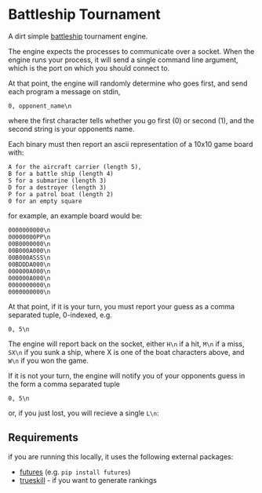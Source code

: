 # Battleship Tournament

A dirt simple [battleship](https://en.wikipedia.org/wiki/Battleship_\(game\))
tournament engine.

The engine expects the processes to communicate over a socket.
When the engine runs your process, it will send a single 
command line argument, which is the port on which you should connect
to.

At that point, the engine will randomly determine who goes first,
and send each program a message on stdin,

    0, opponent_name\n

where the first character tells whether you go first (0) or second (1),
and the second string is your opponents name.

Each binary must then report an ascii representation of a 10x10 game board
with: 

    A for the aircraft carrier (length 5),
    B for a battle ship (length 4)
    S for a submarine (length 3)
    D for a destroyer (length 3)
    P for a patrol boat (length 2)
    0 for an empty square

for example, an example board would be:

    0000000000\n
    00000000PP\n
    00B0000000\n
    00B000A000\n
    00B000ASSS\n
    00BDDDA000\n
    000000A000\n
    000000A000\n
    0000000000\n
    0000000000\n

At that point, if it is your turn, you must report your guess
as a comma separated tuple, 0-indexed, e.g.

    0, 5\n

The engine will report back on the socket, either `H\n` if a hit,
`M\n` if a miss, `SX\n` if you sunk a ship, where X is one of the 
boat characters above, and `W\n` if you won the game.

If it is not your turn, the engine will notify you of 
your opponents guess in the form a comma separated tuple

    0, 5\n

or, if you just lost, you will recieve a single `L\n`:

## Requirements

if you are running this locally, it uses the following external packages:
    
 * [futures](https://pypi.python.org/pypi/futures)  (e.g. `pip install futures`)
 * [trueskill](https://pypi.python.org/pypi/trueskill/0.4.3) - if you want to generate rankings
